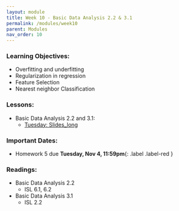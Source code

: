 ```yaml
---
layout: module
title: Week 10 - Basic Data Analysis 2.2 & 3.1
permalink: /modules/week10
parent: Modules
nav_order: 10
---
```


### Learning Objectives:
* Overfitting and underfitting
* Regularization in regression
* Feature Selection
* Nearest neighbor Classification


### Lessons:
* Basic Data Analysis 2.2 and 3.1:
  * [Tuesday: Slides_long](https://xinchenyu.github.io/csc380/Slides/25f380_predictive1_long_tues.pdf)



### Important Dates:
* Homework 5 due **Tuesday, Nov 4, 11:59pm**{: .label .label-red }


### Readings:
* Basic Data Analysis 2.2
    * ISL 6.1, 6.2
* Basic Data Analysis 3.1
    * ISL 2.2

